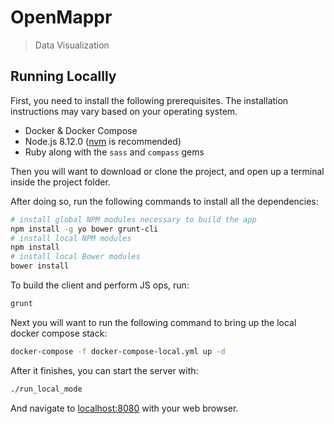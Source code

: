 # OpenMappr
> Data Visualization

## Running Locallly
First, you need to install the following prerequisites.  The installation instructions may vary based on your operating system.
* Docker & Docker Compose
* Node.js 8.12.0 ([nvm](https://github.com/nvm-sh/nvm) is recommended)
* Ruby along with the `sass` and `compass` gems

Then you will want to download or clone the project, and open up a terminal inside the project folder.

After doing so, run the following commands to install all the dependencies:
```bash
# install global NPM modules necessary to build the app
npm install -g yo bower grunt-cli
# install local NPM modules
npm install
# install local Bower modules
bower install
```
To build the client and perform JS ops, run:
```bash
grunt
``` 
Next you will want to run the following command to bring up the local docker compose stack:
```bash
docker-compose -f docker-compose-local.yml up -d
```
After it finishes, you can start the server with:
```bash
./run_local_mode
```
And navigate to [localhost:8080](http://localhost:8080) with your web browser.